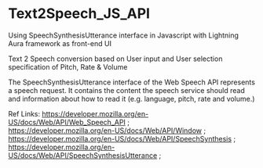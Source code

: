# Text2Speech_JS_API
Using SpeechSynthesisUtterance interface in Javascript with Lightning Aura framework as front-end UI

Text 2 Speech conversion based on User input and User selection specification of Pitch, Rate & Volume

The SpeechSynthesisUtterance interface of the Web Speech API represents a speech request. It contains the content the speech service should read and information about how to read it (e.g. language, pitch, rate and volume.)

Ref Links:
https://developer.mozilla.org/en-US/docs/Web/API/Web_Speech_API ;   
https://developer.mozilla.org/en-US/docs/Web/API/Window ;   
https://developer.mozilla.org/en-US/docs/Web/API/SpeechSynthesis ;   
https://developer.mozilla.org/en-US/docs/Web/API/SpeechSynthesisUtterance ; 
